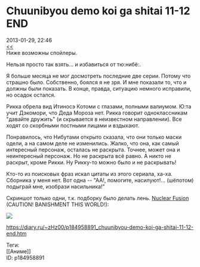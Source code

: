 Chuunibyou demo koi ga shitai 11-12 END
========================================

   
 2013-01-29, 22:46   
   [<<](Chuunibyou%20demo%20koi%20ga%20shitai%2005-10)    
 Ниже возможны спойлеры.   
   
 Нельзя просто так взять... и избавиться от тю:нибё:.   
   
 Я больше месяца не мог досмотреть последние две серии. Потому что страшно было. Собственно, боялся я не зря. И мне показали то, что и должны были показать. В конце, правда, ситуацию немного исправили, но осадок остался.   
   
 Рикка обрела вид Итиносэ Котоми с глазами, полными валиумом. Ю:та учит Дэкомори, что Деда Мороза нет. Рикка говорит одноклассникам "давайте дружить" (и скрывается в неизвестном направлении). Все ходят со скорбными постными лицами и вздыхают.   
   
 Понравилось, что Нибутами открыто сказала, что они только маски одели, а на самом деле не изменились. Жалко, что она, как самый интересный персонаж, осталась не раскрыта. Точнее, может она и неинтересный персонаж. Но не раскрыта всё равно. А никто не раскрыт, кроме Рикки. Ну Рикку-то можно было и не раскрывать!   
   
 Кто-то из поисковых фраз искал цитаты из этого сериала, ха-ха. Сборника у меня нет. Вот одна -- "АА!, помогите, насилуют!... (шёпотом) подыграй мне, изобрази насильника!"   
   
 Скриншот только одни, т.к. подборку было делать лень.  [Nuclear Fusion](https://www.youtube.com/watch?v=sLTpJJAraG8&feature=player_detailpage#t=66s)  (CAUTION! BANISHMENT THIS WORLD!):   
   
   [![](http://i047.radikal.ru/1301/11/746193ce210at.jpg)](http://radikal.ru/F/i047.radikal.ru/1301/11/746193ce210a.png)     
    
 <https://diary.ru/~zHz00/p184958891_chuunibyou-demo-koi-ga-shitai-11-12-end.htm>   
   
 Теги:   
 [[Аниме]]   
 ID: p184958891